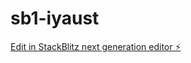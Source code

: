 # sb1-iyaust

[Edit in StackBlitz next generation editor ⚡️](https://stackblitz.com/~/github.com/codooney/sb1-iyaust)